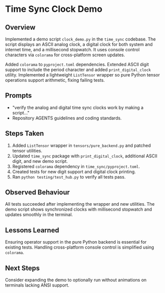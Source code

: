 # Time Sync Clock Demo

## Overview
Implemented a demo script `clock_demo.py` in the `time_sync` codebase. The script displays an ASCII analog clock, a digital clock for both system and internet time, and a millisecond stopwatch. It uses console control characters via `colorama` for cross-platform screen updates.

Added `colorama` to `pyproject.toml` dependencies. Extended ASCII digit support to include the period character and added `print_digital_clock` utility. Implemented a lightweight `ListTensor` wrapper so pure Python tensor operations support arithmetic, fixing failing tests.

## Prompts
- "verify the analog and digital time sync clocks work by making a script..."
- Repository AGENTS guidelines and coding standards.

## Steps Taken
1. Added `ListTensor` wrapper in `tensors/pure_backend.py` and patched tensor utilities.
2. Updated `time_sync` package with `print_digital_clock`, additional ASCII digit, and new demo script.
3. Registered `colorama` dependency in `time_sync/pyproject.toml`.
4. Created tests for new digit support and digital clock printing.
5. Ran `python testing/test_hub.py` to verify all tests pass.

## Observed Behaviour
All tests succeeded after implementing the wrapper and new utilities. The demo script shows synchronized clocks with millisecond stopwatch and updates smoothly in the terminal.

## Lessons Learned
Ensuring operator support in the pure Python backend is essential for existing tests. Handling cross-platform console control is simplified using `colorama`.

## Next Steps
Consider expanding the demo to optionally run without animations on terminals lacking ANSI support.

